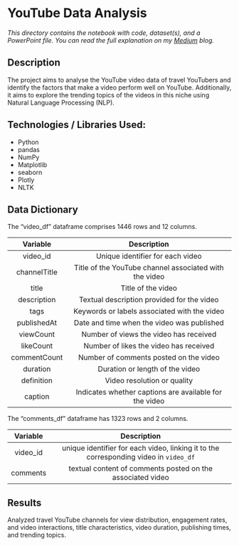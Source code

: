 # YouTube Data Analysis

_This directory contains the notebook with code, dataset(s), and a PowerPoint file. You can read the full explanation on my [Medium](https://medium.com/@vijay_sundaram/analysing-popular-travel-youtubers-an-eda-project-using-youtube-video-data-in-python-298910922603) blog._


## Description
The project aims to analyse the YouTube video data of travel YouTubers and identify the factors that make a video perform well on YouTube. Additionally, it aims to explore the trending topics of the videos in this niche using Natural Language Processing (NLP).

## Technologies / Libraries Used:
- Python
- pandas
- NumPy
- Matplotlib
- seaborn
- Plotly
- NLTK

## Data Dictionary
The “video_df” dataframe comprises 1446 rows and 12 columns.

| Variable     | Description                                            |
|:------------:|:------------------------------------------------------:|
| video_id     | Unique identifier for each video                       |
| channelTitle | Title of the YouTube channel associated with the video |
| title        | Title of the video                                     |
| description  | Textual description provided for the video             |
| tags         | Keywords or labels associated with the video           |
| publishedAt  | Date and time when the video was published             |
| viewCount    | Number of views the video has received                 |
| likeCount    | Number of likes the video has received                 |
| commentCount | Number of comments posted on the video                 |
| duration     | Duration or length of the video                        |
| definition   | Video resolution or quality                            |
| caption      | Indicates whether captions are available for the video |


The “comments_df” dataframe has 1323 rows and 2 columns.

| Variable |                                      Description                                      |
|:--------:|:-------------------------------------------------------------------------------------:|
| video_id | unique identifier for each video, linking it to the corresponding video in `video_df` |
| comments | textual content of comments posted on the associated video                            |

## Results
Analyzed travel YouTube channels for view distribution, engagement rates, and video interactions, title characteristics, video duration, publishing times, and trending topics.
